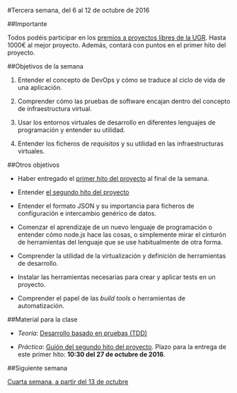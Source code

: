 #Tercera semana, del 6 al 12 de octubre de 2016

##Importante

Todos podéis participar en los
[premios a proyectos libres de la UGR](http://osl.ugr.es/bases-de-los-premios-a-proyectos-libres-de-la-ugr/). Hasta
1000€ al mejor proyecto. Además, contará con puntos en el primer hito
del proyecto. 

##Objetivos de la semana

1. Entender el concepto de DevOps y cómo se traduce al ciclo de vida de
una aplicación.

2. Comprender cómo las pruebas de software encajan dentro del concepto
   de infraestructura virtual.

3. Usar los entornos virtuales de desarrollo en diferentes lenguajes de
  programación y entender su utilidad.

4. Entender los ficheros de *requisitos* y su utilidad en las
  infraestructuras virtuales. 

##Otros objetivos

* Haber entregado el
  [primer hito del proyecto](http://jj.github.io/IV/documentos/practicas/1.Infraestructura)
  al final de la semana.

* Entender [el segundo hito del proyecto](http://jj.github.io/IV/documentos/proyecto/2.CI)

* Entender el formato JSON y su importancia para ficheros de
  configuración e intercambio genérico de datos. 

* Comenzar el aprendizaje de un nuevo lenguaje de programación o
  entender cómo node.js hace las cosas, o simplemente mirar el
  cinturón de herramientas del lenguaje que se use habitualmente de
  otra forma.

* Comprender la utilidad de la virtualización y definición de
  herramientas de desarrollo.
  
* Instalar las herramientas necesarias para crear y aplicar tests en
  un proyecto.

* Comprender el papel de las *build tools* o herramientas de
  automatización. 


##Material para la clase

* *Teoría*: [Desarrollo basado en pruebas (TDD)](http://jj.github.io/IV/documentos/temas/Desarrollo_basado_en_pruebas)

* *Práctica*: [Guión del segundo hito del proyecto](http://jj.github.io/IV/documentos/proyecto/2.CI). Plazo para la entrega de este primer hito: **10:30 del 27 de octubre de 2016**. 

##Siguiente semana

[Cuarta semana, a partir del 13 de octubre](4-semana.md)
